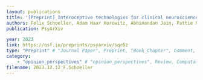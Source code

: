 ```yaml
---
layout: publications
title: '[Preprint] Interoceptive technologies for clinical neuroscience'
authors: Felix Schoeller, Adam Haar Horowitz, Abhinandan Jain, Pattie Maes, Nicco Reggente, Leonardo Christov-Moore, Giovanni Pezzulo, Laura Barca, Micah Allen, Roy Salomon, Mark Miller, Daniele Di Lernia, Giuseppe Riva, Manos Tsakiris, Moussa A. Chalah, Arno Klein, Vladimir Adrien, Marion Trousselard, Charles Verdonk, Guillaume Dumas, Karl Friston
publication: PsyArXiv

year: 2023
link: https://osf.io/preprints/psyarxiv/sqr6z
type: "Preprint" # "Journal Paper", Preprint, "Book_Chapter", Comment, "Poster_Conference"
category: 
    - "opinion_perspectives" # "opinion_perspectives", Review, Computational, Social Cognitive and Affective Neuroscience, Experimental
filename: 2023.12.12_F.Schoeller
---
```

